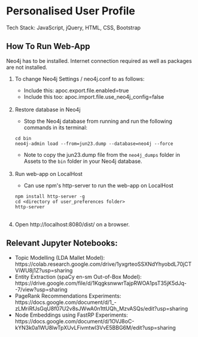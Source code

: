 # Personalised User Profile
Tech Stack: JavaScript, jQuery, HTML, CSS, Bootstrap
<br>


## How To Run Web-App
Neo4j has to be installed. Internet connection required as well as packages are not installed. 
<ol>
  <li>To change Neo4j Settings / neo4j.conf to as follows:</li>
  
  - Include this: apoc.export.file.enabled=true<br>
  - Include this too: apoc.import.file.use_neo4j_config=false
  <br>
  <li>Restore database in Neo4j</li>
  
  - Stop the Neo4j database from running and run the following commands in its terminal:
  ```
  cd bin
  neo4j-admin load --from=jun23.dump --database=neo4j --force
  ```
  - Note to copy the jun23.dump file from the `neo4j_dumps` folder in Assets to the `bin` folder in your Neo4j database.
  <br>
  <li>Run web-app on LocalHost</li>
  
  - Can use npm's http-server to run the web-app on LocalHost
  ```
  npm install http-server -g
  cd <directory of user_preferences folder>
  http-server
  ```
  <br>
  <li>Open http://localhost:8080/dist/ on a browser.</li>
</ol>

<h2>Relevant Jupyter Notebooks:</h2>
<ul>
  <li>
    Topic Modelling (LDA Mallet Model): https://colab.research.google.com/drive/1yxgrteoSSXNdYhyobdL70jCTViWU8j1Z?usp=sharing
  </li>
  <li>
    Entity Extraction (spaCy en-sm Out-of-Box Model): https://drive.google.com/file/d/1KqgksnwwrTajpRWOA1psT35jK5dJq--7/view?usp=sharing
  </li>
  <li>
    PageRank Recommendations Experiments: https://docs.google.com/document/d/1_-zLMriRfJsGqU8f07U2v8sJWwA0n1ttUQh_MzvASQs/edit?usp=sharing
  </li>
  <li>
    Node Embeddings using FastRP Experiments: https://docs.google.com/document/d/1OVJ8oC-kYN3k0a1WU8lwTpXUvLFivmtwl3VvE5BBG6M/edit?usp=sharing
</ul>

